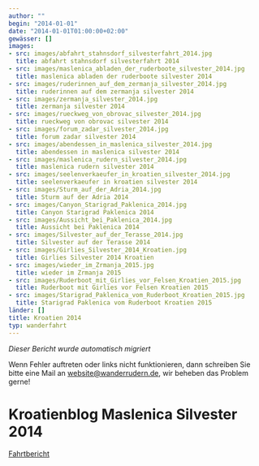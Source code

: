 ```yaml
---
author: ""
begin: "2014-01-01"
date: "2014-01-01T01:00:00+02:00"
gewässer: []
images:
- src: images/abfahrt_stahnsdorf_silvesterfahrt_2014.jpg
  title: abfahrt stahnsdorf silvesterfahrt 2014
- src: images/maslenica_abladen_der_ruderboote_silvester_2014.jpg
  title: maslenica abladen der ruderboote silvester 2014
- src: images/ruderinnen_auf_dem_zermanja_silvester_2014.jpg
  title: ruderinnen auf dem zermanja silvester 2014
- src: images/zermanja_silvester_2014.jpg
  title: zermanja silvester 2014
- src: images/rueckweg_von_obrovac_silvester_2014.jpg
  title: rueckweg von obrovac silvester 2014
- src: images/forum_zadar_silvester_2014.jpg
  title: forum zadar silvester 2014
- src: images/abendessen_in_maslenica_silvester_2014.jpg
  title: abendessen in maslenica silvester 2014
- src: images/maslenica_rudern_silvester_2014.jpg
  title: maslenica rudern silvester 2014
- src: images/seelenverkaeufer_in_kroatien_silvester_2014.jpg
  title: seelenverkaeufer in kroatien silvester 2014
- src: images/Sturm_auf_der_Adria_2014.jpg
  title: Sturm auf der Adria 2014
- src: images/Canyon_Starigrad_Paklenica_2014.jpg
  title: Canyon Starigrad Paklenica 2014
- src: images/Aussicht_bei_Paklenica_2014.jpg
  title: Aussicht bei Paklenica 2014
- src: images/Silvester_auf_der_Terasse_2014.jpg
  title: Silvester auf der Terasse 2014
- src: images/Girlies_Silvester_2014_Kroatien.jpg
  title: Girlies Silvester 2014 Kroatien
- src: images/wieder_im_Zrmanja_2015.jpg
  title: wieder im Zrmanja 2015
- src: images/Ruderboot_mit_Girlies_vor_Felsen_Kroatien_2015.jpg
  title: Ruderboot mit Girlies vor Felsen Kroatien 2015
- src: images/Starigrad_Paklenica_vom_Ruderboot_Kroatien_2015.jpg
  title: Starigrad Paklenica vom Ruderboot Kroatien 2015
länder: []
title: Kroatien 2014
typ: wanderfahrt
---
```



*Dieser Bericht wurde automatisch migriert*

Wenn Fehler auftreten oder links nicht funktionieren, dann schreiben Sie bitte eine Mail an website@wanderrudern.de, wir beheben das Problem gerne!



# Kroatienblog Maslenica Silvester 2014


[Fahrtbericht](/berichte/2014/kroatien_2014)